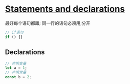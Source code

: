 # [Statements and declarations](https://developer.mozilla.org/en-US/docs/Web/JavaScript/Reference/Statements)

最好每个语句都跟; 同一行的语句必须用;分开

```js
// if语句
if () {}
```

## Declarations

```js
// 声明变量
let a = 1;
// 声明常量
const b = 2;
```
